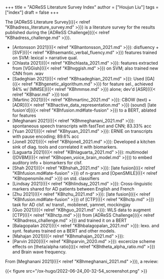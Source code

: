 +++
title = "ADReSS Literature Survey Index"
author = ["Houjun Liu"]
tags = ["index"]
draft = false
+++

The [ADReSS Literature Survey]({{< relref "KBhadress_literature_survey.md" >}}) is a literature survey for the results published during the [ADReSS Challenge]({{< relref "KBhadress_challenge.md" >}}).

-   [Antonsson 2021]({{< relref "KBhantonsson_2021.md" >}}): disfluency + [SVF]({{< relref "KBhsemantic_verbal_fluency.md" >}}) features trained on SVM: lexical &gt;  narrative qual.
-   [Chlasta 2021]({{< relref "KBhchlasta_2021.md" >}}): features extracted from [VGGish]({{< relref "KBhvggish.md" >}}) on SVM; also trained new CNN from .wav
-   [Sadeghian 2021]({{< relref "KBhsadeghian_2021.md" >}}): Used [GA]({{< relref "KBhgenetic_algorithum.md" >}}) for feature sel., achieved 94% w/ [MMSE]({{< relref "KBhmmse.md" >}}) alone; dev'd [ASR]({{< relref "KBhasr.md" >}}) tool
-   [Martinc 2021]({{< relref "KBhmartinc_2021.md" >}}): CBOW (text) + [ADR]({{< relref "KBhactive_data_representation.md" >}}) (sound) [late fusion'd]({{< relref "KBhfusion.md#late-fusion" >}}) to a BERT, ablated for features
-   [Meghanani 2021]({{< relref "KBhmeghanani_2021.md" >}}): spontaneous speech transcripts with fastText and CNN; 83.33% acc
-   [Yuan 2021]({{< relref "KBhyuan_2021.md" >}}): ERNIE on transcripts with pause encoding; 89.6% acc
-   [Jonell 2021]({{< relref "KBhjonell_2021.md" >}}): Developed a kitchen sink of diag. tools and correlated it with biomarkers.
-   [Laguarta 2021]({{< relref "KBhlaguarta_2021.md" >}}): multimodel ([OVBM]({{< relref "KBhopen_voice_brain_model.md" >}})) to embed auditory info + biomarkers for clsf.
-   [Shah 2021]({{< relref "KBhshah_2021.md" >}}): [late fusion]({{< relref "KBhfusion.md#late-fusion" >}}) of n-gram and [OpenSMILE]({{< relref "KBhopensmile.md" >}}) on std. classifiers
-   [Lindsay 2021]({{< relref "KBhlindsay_2021.md" >}}): Cross-linguistic markers shared for AD patients between English and French
-   [Zhu 2021]({{< relref "KBhzhu_2021.md" >}}): [late fusion]({{< relref "KBhfusion.md#late-fusion" >}}) of [CTP]({{< relref "KBhctp.md" >}}) task for AD clsf. w/ transf., mobilenet, yamnet, mockingjay
-   [Guo 2021]({{< relref "KBhguo_2021.md" >}}): WLS data to augment [CTP]({{< relref "KBhctp.md" >}}) from [ADReSS Challenge]({{< relref "KBhadress_challenge.md" >}}) and trained it on a BERT
-   [Balagopalan 2021]({{< relref "KBhbalagopalan_2021.md" >}}): lexo. and synt. features trained on a BERT and other models.
-   [Mahajan 2021]({{< relref "KBhmahajan_2021.md" >}}):
-   [Parvin 2020]({{< relref "KBhparvin_2020.md" >}}): excercize scheme effects on [theta/alpha ratio]({{< relref "KBhtheta_alpha_ratio.md" >}}) and Brain wave frequency.

From [Meghanani 2021]({{< relref "KBhmeghanani_2021.md" >}}), a review:

{{< figure src="/ox-hugo/2022-06-24_00-32-54_screenshot.png" >}}